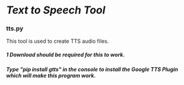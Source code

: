 # ***Text to Speech Tool***
### tts.py
This tool is used to create TTS audio files. 
##### 1 Download should be required for this to work.
##### Type "pip install gtts" in the console to install the Google TTS Plugin which will make this program work. 

